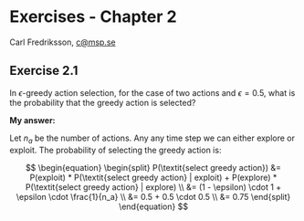 # Exercises - Chapter 2

Carl Fredriksson, c@msp.se

## Exercise 2.1 

In $\epsilon$-greedy action selection, for the case of two actions and $\epsilon = 0.5$, what is the probability that the greedy action is selected?

**My answer:**

Let $n_a$ be the number of actions. Any any time step we can either explore or exploit. The probability of selecting the greedy action is:

$$
\begin{equation}
\begin{split}
P(\textit{select greedy action}) &= P(exploit) * P(\textit{select greedy action} | exploit) + P(explore) * P(\textit{select greedy action} | explore) \\
&= (1 - \epsilon) \cdot 1 + \epsilon \cdot \frac{1}{n_a} \\
&= 0.5 + 0.5 \cdot 0.5 \\
&= 0.75
\end{split}
\end{equation}
$$

## 
